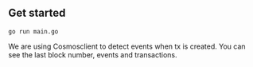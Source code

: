 ## Get started

```
go run main.go
```


We are using Cosmosclient to detect events when tx is created.
You can see the last block number, events and transactions.
